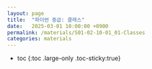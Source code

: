```yaml
---
layout: page
title:  "파이썬 중급: 클래스"
date:   2025-03-01 10:00:00 +0900
permalink: /materials/S01-02-10-01_01-Classes
categories: materials
---
```

* toc
{:toc .large-only .toc-sticky:true}
